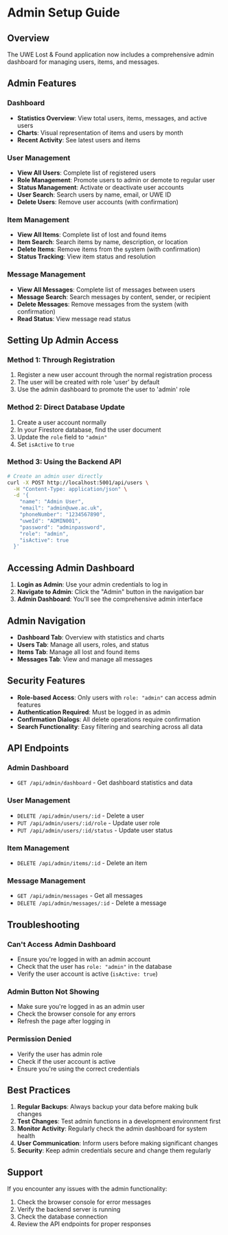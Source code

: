 # Admin Setup Guide

## Overview
The UWE Lost & Found application now includes a comprehensive admin dashboard for managing users, items, and messages.

## Admin Features

### Dashboard
- **Statistics Overview**: View total users, items, messages, and active users
- **Charts**: Visual representation of items and users by month
- **Recent Activity**: See latest users and items

### User Management
- **View All Users**: Complete list of registered users
- **Role Management**: Promote users to admin or demote to regular user
- **Status Management**: Activate or deactivate user accounts
- **User Search**: Search users by name, email, or UWE ID
- **Delete Users**: Remove user accounts (with confirmation)

### Item Management
- **View All Items**: Complete list of lost and found items
- **Item Search**: Search items by name, description, or location
- **Delete Items**: Remove items from the system (with confirmation)
- **Status Tracking**: View item status and resolution

### Message Management
- **View All Messages**: Complete list of messages between users
- **Message Search**: Search messages by content, sender, or recipient
- **Delete Messages**: Remove messages from the system (with confirmation)
- **Read Status**: View message read status

## Setting Up Admin Access

### Method 1: Through Registration
1. Register a new user account through the normal registration process
2. The user will be created with role 'user' by default
3. Use the admin dashboard to promote the user to 'admin' role

### Method 2: Direct Database Update
1. Create a user account normally
2. In your Firestore database, find the user document
3. Update the `role` field to `"admin"`
4. Set `isActive` to `true`

### Method 3: Using the Backend API
```bash
# Create an admin user directly
curl -X POST http://localhost:5001/api/users \
  -H "Content-Type: application/json" \
  -d '{
    "name": "Admin User",
    "email": "admin@uwe.ac.uk",
    "phoneNumber": "1234567890",
    "uweId": "ADMIN001",
    "password": "adminpassword",
    "role": "admin",
    "isActive": true
  }'
```

## Accessing Admin Dashboard

1. **Login as Admin**: Use your admin credentials to log in
2. **Navigate to Admin**: Click the "Admin" button in the navigation bar
3. **Admin Dashboard**: You'll see the comprehensive admin interface

## Admin Navigation

- **Dashboard Tab**: Overview with statistics and charts
- **Users Tab**: Manage all users, roles, and status
- **Items Tab**: Manage all lost and found items
- **Messages Tab**: View and manage all messages

## Security Features

- **Role-based Access**: Only users with `role: "admin"` can access admin features
- **Authentication Required**: Must be logged in as admin
- **Confirmation Dialogs**: All delete operations require confirmation
- **Search Functionality**: Easy filtering and searching across all data

## API Endpoints

### Admin Dashboard
- `GET /api/admin/dashboard` - Get dashboard statistics and data

### User Management
- `DELETE /api/admin/users/:id` - Delete a user
- `PUT /api/admin/users/:id/role` - Update user role
- `PUT /api/admin/users/:id/status` - Update user status

### Item Management
- `DELETE /api/admin/items/:id` - Delete an item

### Message Management
- `GET /api/admin/messages` - Get all messages
- `DELETE /api/admin/messages/:id` - Delete a message

## Troubleshooting

### Can't Access Admin Dashboard
- Ensure you're logged in with an admin account
- Check that the user has `role: "admin"` in the database
- Verify the user account is active (`isActive: true`)

### Admin Button Not Showing
- Make sure you're logged in as an admin user
- Check the browser console for any errors
- Refresh the page after logging in

### Permission Denied
- Verify the user has admin role
- Check if the user account is active
- Ensure you're using the correct credentials

## Best Practices

1. **Regular Backups**: Always backup your data before making bulk changes
2. **Test Changes**: Test admin functions in a development environment first
3. **Monitor Activity**: Regularly check the admin dashboard for system health
4. **User Communication**: Inform users before making significant changes
5. **Security**: Keep admin credentials secure and change them regularly

## Support

If you encounter any issues with the admin functionality:
1. Check the browser console for error messages
2. Verify the backend server is running
3. Check the database connection
4. Review the API endpoints for proper responses
